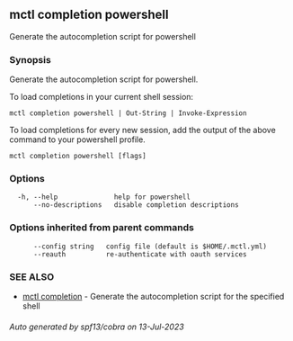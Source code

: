 ## mctl completion powershell

Generate the autocompletion script for powershell

### Synopsis

Generate the autocompletion script for powershell.

To load completions in your current shell session:

	mctl completion powershell | Out-String | Invoke-Expression

To load completions for every new session, add the output of the above command
to your powershell profile.


```
mctl completion powershell [flags]
```

### Options

```
  -h, --help              help for powershell
      --no-descriptions   disable completion descriptions
```

### Options inherited from parent commands

```
      --config string   config file (default is $HOME/.mctl.yml)
      --reauth          re-authenticate with oauth services
```

### SEE ALSO

* [mctl completion](mctl_completion.md)	 - Generate the autocompletion script for the specified shell

###### Auto generated by spf13/cobra on 13-Jul-2023
